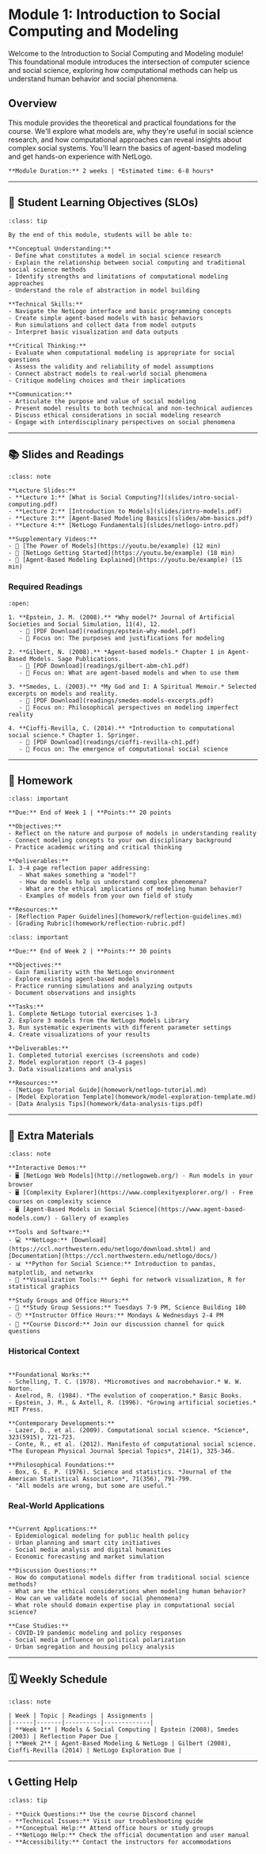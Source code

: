 # Module 1: Introduction to Social Computing and Modeling

Welcome to the Introduction to Social Computing and Modeling module! This foundational module introduces the intersection of computer science and social science, exploring how computational methods can help us understand human behavior and social phenomena.

## Overview

This module provides the theoretical and practical foundations for the course. We'll explore what models are, why they're useful in social science research, and how computational approaches can reveal insights about complex social systems. You'll learn the basics of agent-based modeling and get hands-on experience with NetLogo.

```{note}
**Module Duration:** 2 weeks | *Estimated time: 6-8 hours*
```

---

## 🎯 Student Learning Objectives (SLOs)

```{admonition} Learning Goals
:class: tip

By the end of this module, students will be able to:

**Conceptual Understanding:**
- Define what constitutes a model in social science research
- Explain the relationship between social computing and traditional social science methods
- Identify strengths and limitations of computational modeling approaches
- Understand the role of abstraction in model building

**Technical Skills:**
- Navigate the NetLogo interface and basic programming concepts
- Create simple agent-based models with basic behaviors
- Run simulations and collect data from model outputs
- Interpret basic visualization and data outputs

**Critical Thinking:**
- Evaluate when computational modeling is appropriate for social questions
- Assess the validity and reliability of model assumptions
- Connect abstract models to real-world social phenomena
- Critique modeling choices and their implications

**Communication:**
- Articulate the purpose and value of social modeling
- Present model results to both technical and non-technical audiences
- Discuss ethical considerations in social modeling research
- Engage with interdisciplinary perspectives on social phenomena
```

---

## 📚 Slides and Readings

```{admonition} Course Materials
:class: note

**Lecture Slides:**
- **Lecture 1:** [What is Social Computing?](slides/intro-social-computing.pdf)
- **Lecture 2:** [Introduction to Models](slides/intro-models.pdf)
- **Lecture 3:** [Agent-Based Modeling Basics](slides/abm-basics.pdf)
- **Lecture 4:** [NetLogo Fundamentals](slides/netlogo-intro.pdf)

**Supplementary Videos:**
- 🎥 [The Power of Models](https://youtu.be/example) (12 min)
- 🎥 [NetLogo Getting Started](https://youtu.be/example) (18 min)
- 🎥 [Agent-Based Modeling Explained](https://youtu.be/example) (15 min)
```

### Required Readings

```{dropdown} Core Reading Materials
:open:

1. **Epstein, J. M. (2008).** *Why model?* Journal of Artificial Societies and Social Simulation, 11(4), 12.
   - 📖 [PDF Download](readings/epstein-why-model.pdf)
   - 🎯 Focus on: The purposes and justifications for modeling

2. **Gilbert, N. (2008).** *Agent-based models.* Chapter 1 in Agent-Based Models. Sage Publications.
   - 📖 [PDF Download](readings/gilbert-abm-ch1.pdf)
   - 🎯 Focus on: What are agent-based models and when to use them

3. **Smedes, L. (2003).** *My God and I: A Spiritual Memoir.* Selected excerpts on models and reality.
   - 📖 [PDF Download](readings/smedes-models-excerpts.pdf)
   - 🎯 Focus on: Philosophical perspectives on modeling imperfect reality

4. **Cioffi-Revilla, C. (2014).** *Introduction to computational social science.* Chapter 1. Springer.
   - 📖 [PDF Download](readings/cioffi-revilla-ch1.pdf)
   - 🎯 Focus on: The emergence of computational social science
```

---

## 📝 Homework

```{admonition} Assignment 1: What Is a Model? Reflection
:class: important

**Due:** End of Week 1 | **Points:** 20 points

**Objectives:**
- Reflect on the nature and purpose of models in understanding reality
- Connect modeling concepts to your own disciplinary background
- Practice academic writing and critical thinking

**Deliverables:**
1. 3-4 page reflection paper addressing:
   - What makes something a "model"?
   - How do models help us understand complex phenomena?
   - What are the ethical implications of modeling human behavior?
   - Examples of models from your own field of study

**Resources:**
- [Reflection Paper Guidelines](homework/reflection-guidelines.md)
- [Grading Rubric](homework/reflection-rubric.pdf)
```

```{admonition} Assignment 2: NetLogo Exploration
:class: important

**Due:** End of Week 2 | **Points:** 30 points

**Objectives:**
- Gain familiarity with the NetLogo environment
- Explore existing agent-based models
- Practice running simulations and analyzing outputs
- Document observations and insights

**Tasks:**
1. Complete NetLogo tutorial exercises 1-3
2. Explore 3 models from the NetLogo Models Library
3. Run systematic experiments with different parameter settings
4. Create visualizations of your results

**Deliverables:**
1. Completed tutorial exercises (screenshots and code)
2. Model exploration report (3-4 pages)
3. Data visualizations and analysis

**Resources:**
- [NetLogo Tutorial Guide](homework/netlogo-tutorial.md)
- [Model Exploration Template](homework/model-exploration-template.md)
- [Data Analysis Tips](homework/data-analysis-tips.pdf)
```

---

## 🌟 Extra Materials

```{admonition} Additional Resources
:class: note

**Interactive Demos:**
- 🖥️ [NetLogo Web Models](http://netlogoweb.org/) - Run models in your browser
- 🖥️ [Complexity Explorer](https://www.complexityexplorer.org/) - Free courses on complexity science
- 🖥️ [Agent-Based Models in Social Science](https://www.agent-based-models.com/) - Gallery of examples

**Tools and Software:**
- 💻 **NetLogo:** [Download](https://ccl.northwestern.edu/netlogo/download.shtml) and [Documentation](https://ccl.northwestern.edu/netlogo/docs/)
- 📊 **Python for Social Science:** Introduction to pandas, matplotlib, and networkx
- 🎨 **Visualization Tools:** Gephi for network visualization, R for statistical graphics

**Study Groups and Office Hours:**
- 👥 **Study Group Sessions:** Tuesdays 7-9 PM, Science Building 180
- 🕐 **Instructor Office Hours:** Mondays & Wednesdays 2-4 PM
- 💬 **Course Discord:** Join our discussion channel for quick questions
```

### Historical Context

```{dropdown} The Evolution of Social Computing

**Foundational Works:**
- Schelling, T. C. (1978). *Micromotives and macrobehavior.* W. W. Norton.
- Axelrod, R. (1984). *The evolution of cooperation.* Basic Books.
- Epstein, J. M., & Axtell, R. (1996). *Growing artificial societies.* MIT Press.

**Contemporary Developments:**
- Lazer, D., et al. (2009). Computational social science. *Science*, 323(5915), 721-723.
- Conte, R., et al. (2012). Manifesto of computational social science. *The European Physical Journal Special Topics*, 214(1), 325-346.

**Philosophical Foundations:**
- Box, G. E. P. (1976). Science and statistics. *Journal of the American Statistical Association*, 71(356), 791-799.
- "All models are wrong, but some are useful."
```

### Real-World Applications

```{dropdown} Social Computing in Action

**Current Applications:**
- Epidemiological modeling for public health policy
- Urban planning and smart city initiatives
- Social media analysis and digital humanities
- Economic forecasting and market simulation

**Discussion Questions:**
- How do computational models differ from traditional social science methods?
- What are the ethical considerations when modeling human behavior?
- How can we validate models of social phenomena?
- What role should domain expertise play in computational social science?

**Case Studies:**
- COVID-19 pandemic modeling and policy responses
- Social media influence on political polarization
- Urban segregation and housing policy analysis
```

---

## 🗓️ Weekly Schedule

```{admonition} Module Timeline
:class: note

| Week | Topic | Readings | Assignments |
|------|-------|----------|-------------|
| **Week 1** | Models & Social Computing | Epstein (2008), Smedes (2003) | Reflection Paper Due |
| **Week 2** | Agent-Based Modeling & NetLogo | Gilbert (2008), Cioffi-Revilla (2014) | NetLogo Exploration Due |
```

---

## 📞 Getting Help

```{admonition} Need Support?
:class: tip

- **Quick Questions:** Use the course Discord channel
- **Technical Issues:** Visit our troubleshooting guide
- **Conceptual Help:** Attend office hours or study groups
- **NetLogo Help:** Check the official documentation and user manual
- **Accessibility:** Contact the instructors for accommodations
```
